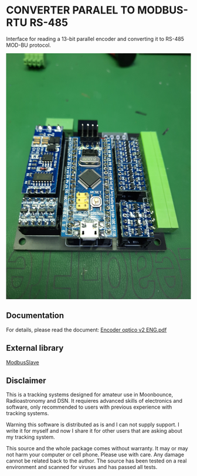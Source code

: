 # CONVERTER PARALEL TO MODBUS-RTU RS-485
Interface for reading a 13-bit parallel encoder and converting it to RS-485 MOD-BU protocol.

<img src="https://github.com/ea3hmj/EME/raw/main/img/encoder.jpg" width="640">

## Documentation
For details, please read the document: [Encoder optico v2 ENG.pdf](docs/Encoder%20optico%20v2%20ENG.pdf)

## External library 
[ModbusSlave](https://github.com/yaacov/ArduinoModbusSlave)

## Disclaimer
This is a tracking systems designed for amateur use in Moonbounce, Radioastronomy and DSN. It requieres advanced skills of electronics and software, only recommended to users with previous experience with tracking systems.

Warning this software is distributed as is and I can not supply support. I write  it for myself and now I share it for other users that are asking about my tracking system.

This source and the whole package comes without warranty. It may or may not harm your computer or cell phone. Please use with care. Any damage cannot be related back to the author. The source has been tested on a real environment and scanned for viruses and has passed all tests.